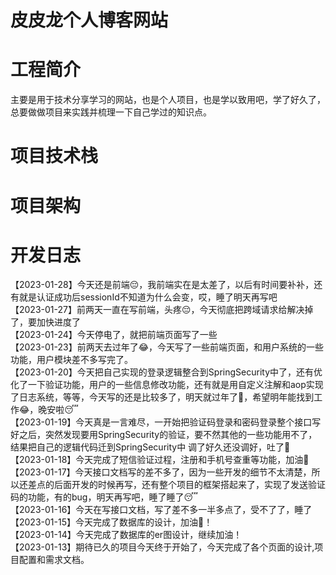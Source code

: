 # 皮皮龙个人博客网站

# 工程简介
主要是用于技术分享学习的网站，也是个人项目，也是学以致用吧，学了好久了，总要做做项目来实践并梳理一下自己学过的知识点。

# 项目技术栈

# 项目架构


# 开发日志
【2023-01-28】今天还是前端😔，我前端实在是太差了，以后有时间要补补，还有就是认证成功后sessionId不知道为什么会变，哎，睡了明天再写吧\
【2023-01-27】前两天一直在写前端，头疼😔，今天彻底把跨域请求给解决掉了，要加快进度了\
【2023-01-24】今天停电了，就把前端页面写了一些\
【2023-01-23】前两天去过年了😂，今天写了一些前端页面，和用户系统的一些功能，用户模块差不多写完了。\
【2023-01-20】今天把自己实现的登录逻辑整合到SpringSecurity中了，还有优化了一下验证功能，用户的一些信息修改功能，还有就是用自定义注解和aop实现了日志系统，等等，今天写的还是比较多了，明天就过年了🥳，希望明年能找到工作😂，晚安啦😴\
【2023-01-19】今天真是一言难尽，一开始把验证码登录和密码登录整个接口写好之后，突然发现要用SpringSecurity的验证，要不然其他的一些功能用不了，结果把自己的逻辑代码迁到SpringSecurity中
调了好久还没调好，吐了🤮\
【2023-01-18】今天完成了短信验证过程，注册和手机号查重等功能，加油💪\
【2023-01-17】今天接口文档写的差不多了，因为一些开发的细节不太清楚，所以还差点的后面开发的时候再写，还有整个项目的框架搭起来了，实现了发送验证码的功能，有的bug，明天再写吧，睡了睡了😴\
【2023-01-16】今天在写接口文档，写了差不多一半多点了，受不了了，睡了\
【2023-01-15】今天完成了数据库的设计，加油💪！\
【2023-01-14】今天完成了数据库的er图设计，继续加油！\
【2023-01-13】期待已久的项目今天终于开始了，今天完成了各个页面的设计,项目配置和需求文档。
